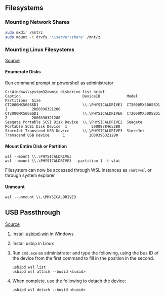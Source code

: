 
```toc
```

## Filesystems

### Mounting Network Shares


```bash
sudo mkdir /mnt/z
sudo mount -t drvfs '\\server\share' /mnt/z
```


### Mounting Linux Filesystems
[Source](https://pureinfotech.com/mount-drive-linux-file-system-wsl-windows-11/)

#### Enumerate Disks
Run command prompt or powershell as administrator

```dos
C:\Windows\system32>wmic diskdrive list brief
Caption                            DeviceID            Model                              Partitions  Size
CT2000MX500SSD1                    \\.\PHYSICALDRIVE1  CT2000MX500SSD1                    1           2000396321280
CT2000MX500SSD1                    \\.\PHYSICALDRIVE0  CT2000MX500SSD1                    2           2000396321280
Seagate Portable SCSI Disk Device  \\.\PHYSICALDRIVE2  Seagate Portable SCSI Disk Device  1           5000978465280
StoreJet Transcend USB Device      \\.\PHYSICALDRIVE3  StoreJet Transcend USB Device      1           2000396321280
```

#### Mount Entire Disk or Partition
```dos
wsl --mount \\.\PHYSICALDRIVE3
wsl --mount \\.\PHYSICALDRIVE3 --partition 1 -t vfat
```

Filesystem can now be accessed through WSL instances as `/mnt/wsl` or through system explorer

#### Unmount
```dos
wsl --unmount \\.\PHYSICALDRIVE3
```

## USB Passthrough
[Source](https://www.xda-developers.com/wsl-connect-usb-devices-windows-11/)

1. Install [usbipd-win](https://github.com/dorssel/usbipd-win/releases/latest) in Windows
2. Install usbip in Linux
3. Run `cmd.exe` as administrator and type the following, using the bus ID of the device from the first command to fill in the position in the second.
	```
	usbipd wsl list
	usbipd wsl attach --busid <busid>
	```

4. When complete, use the following to detach the device:
	```
	usbipd wsl detach --busid <busid>
	```


